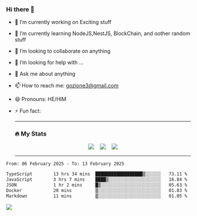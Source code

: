 ### Hi there 👋

<!--
**charlieScript/charlieScript** is a ✨ _special_ ✨ repository because its `README.md` (this file) appears on your GitHub profile.

Here are some ideas to get you started: -->

- 🔭 I’m currently working on Exciting stuff
- 🌱 I’m currently learning NodeJS,NestJS, BlockChain, and oother random stuff
- 👯 I’m looking to collaborate on anything
- 🤔 I’m looking for help with ...
- 💬 Ask me about anything
- 📫 How to reach me: gozione3@gmail.com
- 😄 Pronouns: HE/HIM
- ⚡ Fun fact:


  ---

  ### :fire: My Stats

  <div id="stats" align="center">
  <img src="http://github-readme-streak-stats.herokuapp.com?user=charlieScript&theme=dark&date_format=M%20j%5B%2C%20Y%5D" />&nbsp;&nbsp;&nbsp;
  <img src="https://github-readme-stats.vercel.app/api/top-langs/?username=charlieScript&layout=compact&theme=vision-friendly-dark"/>&nbsp;&nbsp;&nbsp;
  <img src="https://github-readme-stats.vercel.app/api?username=charlieScript&show_icons=true&theme=radical"/>
  </div>

  ---



<!--START_SECTION:waka-->

```txt
From: 06 February 2025 - To: 13 February 2025

TypeScript        13 hrs 34 mins  ██████████████████▒░░░░░░   73.11 %
JavaScript        3 hrs 7 mins    ████▒░░░░░░░░░░░░░░░░░░░░   16.84 %
JSON              1 hr 2 mins     █▒░░░░░░░░░░░░░░░░░░░░░░░   05.63 %
Docker            20 mins         ▒░░░░░░░░░░░░░░░░░░░░░░░░   01.83 %
Markdown          11 mins         ▒░░░░░░░░░░░░░░░░░░░░░░░░   01.05 %
```

<!--END_SECTION:waka-->
![](https://komarev.com/ghpvc/?username=charlieScript)
